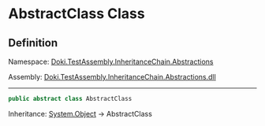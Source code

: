 # AbstractClass Class

## Definition

Namespace: [Doki.TestAssembly.InheritanceChain.Abstractions](README.md)

Assembly: [Doki.TestAssembly.InheritanceChain.Abstractions.dll](../README.md)

---

```csharp
public abstract class AbstractClass
```

Inheritance: [System.Object](https://learn.microsoft.com/en-us/dotnet/api/System.Object) → AbstractClass

